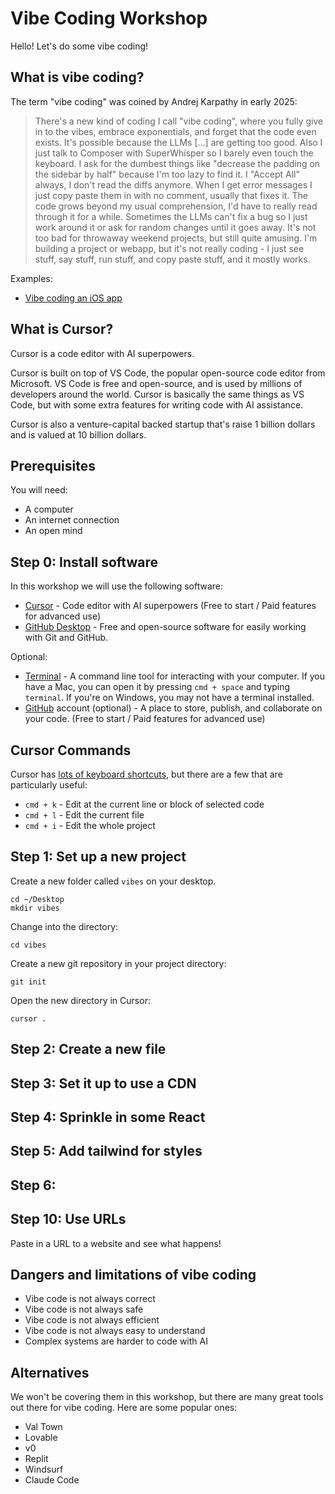 # Vibe Coding Workshop

Hello! Let's do some vibe coding!

## What is vibe coding?

The term "vibe coding" was coined by Andrej Karpathy in early 2025:

> There's a new kind of coding I call "vibe coding", where you fully give in to the vibes, embrace exponentials, and forget that the code even exists. It's possible because the LLMs [...] are getting too good. Also I just talk to Composer with SuperWhisper so I barely even touch the keyboard. I ask for the dumbest things like "decrease the padding on the sidebar by half" because I'm too lazy to find it. I "Accept All" always, I don't read the diffs anymore. When I get error messages I just copy paste them in with no comment, usually that fixes it. The code grows beyond my usual comprehension, I'd have to really read through it for a while. Sometimes the LLMs can't fix a bug so I just work around it or ask for random changes until it goes away. It's not too bad for throwaway weekend projects, but still quite amusing. I'm building a project or webapp, but it's not really coding - I just see stuff, say stuff, run stuff, and copy paste stuff, and it mostly works.

Examples:

- [Vibe coding an iOS app](https://x.com/karpathy/status/1903671737780498883)

## What is Cursor?

Cursor is a code editor with AI superpowers.

Cursor is built on top of VS Code, the popular open-source code editor from Microsoft. VS Code is free and open-source, and is used by millions of developers around the world. Cursor is basically the same things as VS Code, but with some extra features for writing code with AI assistance.

Cursor is also a venture-capital backed startup that's raise 1 billion dollars and is valued at 10 billion dollars.

## Prerequisites

You will need:

- A computer
- An internet connection
- An open mind

## Step 0: Install software

In this workshop we will use the following software:

- [Cursor](https://www.cursor.com/) - Code editor with AI superpowers (Free to start / Paid features for advanced use)
- [GitHub Desktop](https://github.com/apps/desktop) - Free and open-source software for easily working with Git and GitHub.

Optional:

- [Terminal](https://www.google.com/search?q=terminal+mac) - A command line tool for interacting with your computer. If you have a Mac, you can open it by pressing `cmd + space` and typing `terminal`. If you're on Windows, you may not have a terminal installed.
- [GitHub](https://github.com/) account (optional) - A place to store, publish, and collaborate on your code. (Free to start / Paid features for advanced use)


## Cursor Commands

Cursor has [lots of keyboard shortcuts](https://docs.cursor.com/configuration/kbd), but there are a few that are particularly useful:

- `cmd + k` - Edit at the current line or block of selected code
- `cmd + l` - Edit the current file
- `cmd + i` - Edit the whole project

## Step 1: Set up a new project

Create a new folder called `vibes` on your desktop.

```
cd ~/Desktop
mkdir vibes
```

Change into the directory:
```
cd vibes
```

Create a new git repository in your project directory:

```
git init
```

Open the new directory in Cursor:

```
cursor .
```

## Step 2: Create a new file


## Step 3: Set it up to use a CDN

## Step 4: Sprinkle in some React

## Step 5: Add tailwind for styles

## Step 6: 

## Step 10: Use URLs

Paste in a URL to a website and see what happens!

## Dangers and limitations of vibe coding

- Vibe code is not always correct
- Vibe code is not always safe
- Vibe code is not always efficient
- Vibe code is not always easy to understand
- Complex systems are harder to code with AI

## Alternatives

We won't be covering them in this workshop, but there are many great tools out there for vibe coding. Here are some popular ones:

- Val Town
- Lovable
- v0
- Replit
- Windsurf
- Claude Code